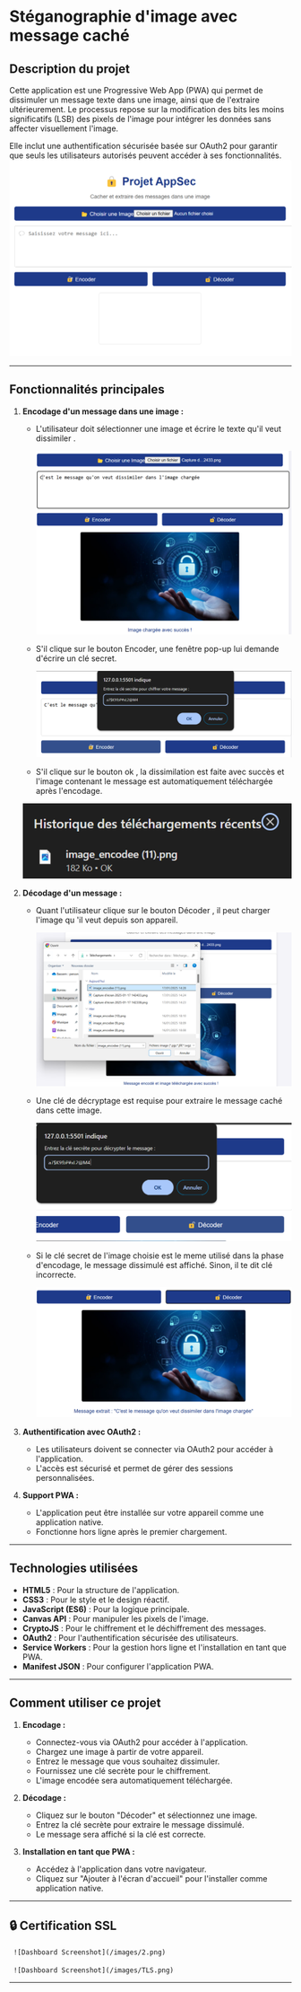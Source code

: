 # **Stéganographie d'image avec message caché**

## **Description du projet**
Cette application est une Progressive Web App (PWA) qui permet de dissimuler un message texte dans une image, ainsi que de l'extraire ultérieurement. Le processus repose sur la modification des bits les moins significatifs (LSB) des pixels de l'image pour intégrer les données sans affecter visuellement l'image.

Elle inclut une authentification sécurisée basée sur OAuth2 pour garantir que seuls les utilisateurs autorisés peuvent accéder à ses fonctionnalités.
![Dashboard Screenshot](/images/1.png)

---

## **Fonctionnalités principales**
1. **Encodage d'un message dans une image :**
   - L'utilisateur doit sélectionner une image et écrire le texte qu'il veut dissimiler .
     
      ![Dashboard Screenshot](/images/2.png)
     
   - S'il clique sur le bouton Encoder, une fenêtre pop-up lui demande d'écrire un clé secret.
     
     ![Dashboard Screenshot](/images/3.png)
   - S'il clique sur le bouton ok , la dissimilation est faite avec succès et l'image contenant le message est automatiquement téléchargée après l'encodage.
     
   ![Dashboard Screenshot](/images/4.png)
   
3. **Décodage d'un message :**
   - Quant l'utilisateur clique sur le bouton Décoder , il peut charger l'image qu 'il veut depuis son appareil.
     
     ![Dashboard Screenshot](/images/5.png)
     
   - Une clé de décryptage est requise pour extraire le message caché dans cette image.
     
     ![Dashboard Screenshot](/images/6.png)
     
   - Si le clé secret de l'image choisie est le meme utilisé dans la phase d'encodage, le message dissimulé est affiché. Sinon, il te dit clé incorrecte.
     
     ![Dashboard Screenshot](/images/7.png)

4. **Authentification avec OAuth2 :**
   - Les utilisateurs doivent se connecter via OAuth2 pour accéder à l'application.
   - L'accès est sécurisé et permet de gérer des sessions personnalisées.

5. **Support PWA :**
   - L'application peut être installée sur votre appareil comme une application native.
   - Fonctionne hors ligne après le premier chargement.

---

## **Technologies utilisées**
- **HTML5** : Pour la structure de l'application.
- **CSS3** : Pour le style et le design réactif.
- **JavaScript (ES6)** : Pour la logique principale.
- **Canvas API** : Pour manipuler les pixels de l'image.
- **CryptoJS** : Pour le chiffrement et le déchiffrement des messages.
- **OAuth2** : Pour l'authentification sécurisée des utilisateurs.
- **Service Workers** : Pour la gestion hors ligne et l'installation en tant que PWA.
- **Manifest JSON** : Pour configurer l'application PWA.

---

## **Comment utiliser ce projet**
1. **Encodage :**
   - Connectez-vous via OAuth2 pour accéder à l'application.
   - Chargez une image à partir de votre appareil.
   - Entrez le message que vous souhaitez dissimuler.
   - Fournissez une clé secrète pour le chiffrement.
   - L'image encodée sera automatiquement téléchargée.

2. **Décodage :**
   - Cliquez sur le bouton "Décoder" et sélectionnez une image.
   - Entrez la clé secrète pour extraire le message dissimulé.
   - Le message sera affiché si la clé est correcte.

3. **Installation en tant que PWA :**
   - Accédez à l'application dans votre navigateur.
   - Cliquez sur "Ajouter à l'écran d'accueil" pour l'installer comme application native.

---
## **🔒 Certification SSL**
     ![Dashboard Screenshot](/images/2.png)

     ![Dashboard Screenshot](/images/TLS.png)
---
